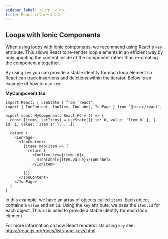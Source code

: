 ```yaml
---
sidebar_label: パフォーマンス
title: React パフォーマンス
---
```


<head>
  <title>Progressive Web Applications: What is a PWA - Ionic Documentation</title>
  <meta
    name="description"
    content="What is a PWA? A Progressive Web Application uses modern web capabilities to deliver an app-like experience. Read our core concept documentation to learn more."
  />
</head>

## Loops with Ionic Components

When using loops with Ionic components, we recommend using React's `key` attribute. This allows React to re-render loop elements in an efficient way by only updating the content inside of the component rather than re-creating the component altogether.

By using `key` you can provide a stable identity for each loop element so React can track insertions and deletions within the iterator. Below is an example of how to use `key`:

**MyComponent.tsx**

```tsx
import React, { useState } from 'react';
import { IonContent, IonItem, IonLabel, IonPage } from '@ionic/react';

export const MyComponent: React.FC = () => {
  const [items, setItems] = useState([{ id: 0, value: 'Item 0' }, { id: 1, value: 'Item 1' }, ...]);

  return (
    <IonPage>
      <IonContent>
        {items.map(item => {
          return (
            <IonItem key={item.id}>
              <IonLabel>{item.value}</IonLabel>
            </IonItem>
          )
        })}
      </IonContent>
    </IonPage>
  )
}
```

In this example, we have an array of objects called `items`. Each object contains a `value` and an `id`. Using the `key` attribute, we pass the `item.id` for each object. This `id` is used to provide a stable identity for each loop element.

For more information on how React renders lists using `key` see: https://reactjs.org/docs/lists-and-keys.html
